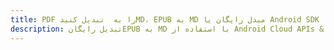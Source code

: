 ---title: PDF را به  تبدیل کنیدMD، EPUB به MD مبدل رایگان یا Android SDKdescription: تبدیل رایگانEPUB به MD با استفاده از Android Cloud APIs & SDK همچنین اسناد PDF را در Cloud ایجاد، ویرایش و رندر کنید.---